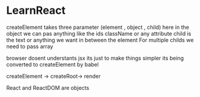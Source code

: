 # LearnReact
createElement takes three parameter (element , object , child)
here in the object we can pas anything like the ids className or any attribute
child is the text or anything we want in between the element 
For multiple childs we need to pass array

browser dosent understants jsx its just to make things simpler its being converted to createElement by babel

createElement -> createRoot-> render

React and ReactDOM are objects 